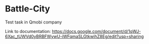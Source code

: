 # Battle-City
 Test task in Qmobi company

Link to documentation:
https://docs.google.com/document/d/1qWJ-6Xac_tUWVd0yBRBFWywU-iWFqmaSLGtkwihZ8Eg/edit?usp=sharing

